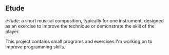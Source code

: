 ## Etude
*é·tude*: a short musical composition, typically for one instrument, designed as an exercise to improve the technique or demonstrate the skill of the player.

This project contains small programs and exercises I'm working on to improve programming skills.
